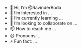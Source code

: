 - 👋 Hi, I’m @RavinderBoda
- 👀 I’m interested in ...
- 🌱 I’m currently learning ...
- 💞️ I’m looking to collaborate on ...
- 📫 How to reach me ...
- 😄 Pronouns: ...
- ⚡ Fun fact: ...

<!---
RavinderBoda/RavinderBoda is a ✨ special ✨ repository because its `README.md` (this file) appears on your GitHub profile.
You can click the Preview link to take a look at your changes.
--->
